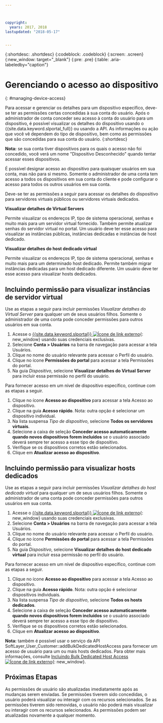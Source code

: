 ```yaml
---



copyright:
  years: 2017, 2018
lastupdated: "2018-05-17"


---
```


{:shortdesc: .shortdesc}
{:codeblock: .codeblock}
{:screen: .screen}
{:new_window: target="_blank"}
{:pre: .pre}
{:table: .aria-labeledby="caption"}


# Gerenciando o acesso ao dispositivo
{: #managing-device-access}

Para acessar e gerenciar os detalhes para um dispositivo específico, deve-se ter as permissões certas concedidas à sua conta do usuário.  Após o administrador de conta conceder seu acesso à conta do usuário para um dispositivo, é possível visualizar os detalhes do dispositivo usando o {{site.data.keyword.slportal_full}} ou usando a API.  As informações ou ação que você vê dependem do tipo de dispositivo, bem como as permissões que são concedidas para sua conta do usuário.
{:shortdesc}

**Nota:** se sua conta tiver dispositivos para os quais o acesso não foi concedido, você verá um nome "Dispositivo Desconhecido" quando tentar acessar esses dispositivos.

É possível designar acesso ao dispositivo para quaisquer usuários em sua conta, mas não para si mesmo. Somente o administrador de uma conta tem acesso a todos os dispositivos em sua conta do cliente e pode configurar o acesso para todos os outros usuários em sua conta. 

Deve-se ter as permissões a seguir para acessar os detalhes do dispositivo para servidores virtuais públicos ou servidores virtuais dedicados.

**Visualizar detalhes de Virtual Servers**

Permite visualizar os endereços IP, tipo de sistema operacional, senhas e muito mais para um servidor virtual fornecido.  Também permite atualizar senhas do servidor virtual no portal. Um usuário deve ter esse acesso para visualizar as instâncias públicas, instâncias dedicadas e instâncias de host dedicado.

**Visualizar detalhes do host dedicado virtual**

Permite visualizar os endereços IP, tipo de sistema operacional, senhas e muito mais para um determinado host dedicado.  Permite também migrar instâncias dedicadas para um host dedicado diferente. Um usuário deve ter esse acesso para visualizar hosts dedicados.

## Incluindo permissão para visualizar instâncias de servidor virtual
Use as etapas a seguir para incluir permissões *Visualizar detalhes do Virtual Server* para qualquer um de seus usuários filhos. Somente o administrador de uma conta pode conceder permissões para outros usuários em sua conta.  

1. Acesse o [{{site.data.keyword.slportal}} ![Ícone de link externo](../icons/launch-glyph.svg "Ícone de link externo")](https://control.softlayer.com/){: new_window} usando suas credenciais exclusivas.
2. Selecione **Conta > Usuários** na barra de navegação para acessar a tela Usuários.
3. Clique no nome do usuário relevante para acessar o Perfil do usuário.
4. Clique no ícone **Permissões do portal** para acessar a tela Permissões do portal.
5. Na guia *Dispositivo*, selecione **Visualizar detalhes do Virtual Server** para incluir essa permissão no perfil do usuário.

Para fornecer acesso em um nível de dispositivo específico, continue com as etapas a seguir.

1. Clique no ícone **Acesso ao dispositivo** para acessar a tela Acesso ao dispositivo.
2. Clique na guia **Acesso rápido**. 
   Nota: outra opção é selecionar um dispositivo individual.
3. Na lista suspensa *Tipo de dispositivo*, selecione **Todos os servidores virtuais**.
4. Selecione a caixa de seleção **Conceder acesso automaticamente quando novos dispositivos forem incluídos** se o usuário associado deverá sempre ter acesso a esse tipo de dispositivo.
5. Verifique se os dispositivos corretos estão selecionados.
6. Clique em **Atualizar acesso ao dispositivo**.

## Incluindo permissão para visualizar hosts dedicados
Use as etapas a seguir para incluir permissões *Visualizar detalhes do host dedicado virtual* para qualquer um de seus usuários filhos. Somente o administrador de uma conta pode conceder permissões para outros usuários em sua conta.

1. Acesse o [{{site.data.keyword.slportal}} ![Ícone de link externo](../icons/launch-glyph.svg "Ícone de link externo")](https://control.softlayer.com/){: new_window} usando suas credenciais exclusivas.
2. Selecione **Conta > Usuários** na barra de navegação para acessar a tela Usuários.
3. Clique no nome do usuário relevante para acessar o Perfil do usuário.
4. Clique no ícone **Permissões do portal** para acessar a tela Permissões do portal.
5. Na guia *Dispositivo*, selecione **Visualizar detalhes do host dedicado virtual** para incluir essa permissão no perfil do usuário.

Para fornecer acesso em um nível de dispositivo específico, continue com as etapas a seguir.

1. Clique no ícone **Acesso ao dispositivo** para acessar a tela Acesso ao dispositivo.
2. Clique na guia **Acesso rápido**. 
   Nota: outra opção é selecionar dispositivos individuais.
3. Na lista suspensa *Tipo de dispositivo*, selecione **Todos os hosts dedicados**.
4. Selecione a caixa de seleção **Conceder acesso automaticamente quando novos dispositivos forem incluídos** se o usuário associado deverá sempre ter acesso a esse tipo de dispositivo.
5. Verifique se os dispositivos corretos estão selecionados.
6. Clique em **Atualizar acesso ao dispositivo**.

**Nota:** também é possível usar o serviço da API SoftLayer_User_Customer::addBulkDedicatedHostAccess para fornecer um acesso de usuário para um ou mais hosts dedicados. Para obter mais informações, consulte [Incluindo Bulk Dedicated Host Access ![Ícone de link externo](../icons/launch-glyph.svg "Ícone de link externo")](https://softlayer.github.io/reference/services/SoftLayer_User_Customer/addBulkDedicatedHostAccess/){: new_window}.  

## Próximas Etapas
As permissões de usuário são atualizadas imediatamente após as mudanças serem enviadas. Se permissões tiverem sido concedidas, o usuário poderá visualizar ou interagir com os recursos selecionados. Se as permissões tiverem sido removidas, o usuário não poderá mais visualizar ou interagir com os recursos selecionados. As permissões podem ser atualizadas novamente a qualquer momento.
